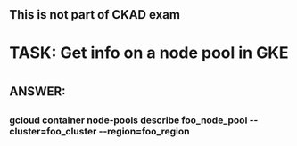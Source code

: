 
#
##   This is not part of CKAD exam
#
#    TASK: Get info on a node pool in GKE
#


## 
## ANSWER:
##


###
### gcloud container node-pools describe foo_node_pool --cluster=foo_cluster --region=foo_region
###
